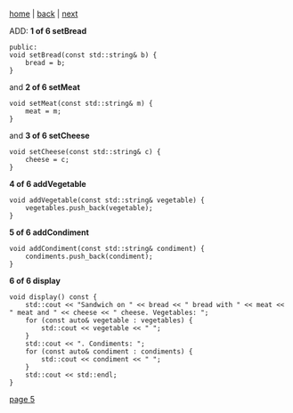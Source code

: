 [home](./page01.md) | [back](./page03.md) | [next](./page03.md)

ADD:
**1 of 6 setBread**
```
public:
void setBread(const std::string& b) {
    bread = b;
}
```
and 
**2 of 6 setMeat**
```
void setMeat(const std::string& m) {
    meat = m;
}
```

and
**3 of 6 setCheese**
```
void setCheese(const std::string& c) {
    cheese = c;
}
```

**4 of 6 addVegetable**
```
void addVegetable(const std::string& vegetable) {
    vegetables.push_back(vegetable);
}
```

**5 of 6 addCondiment**
```
void addCondiment(const std::string& condiment) {
    condiments.push_back(condiment);
}
```

**6 of 6 display**
```
void display() const {
    std::cout << "Sandwich on " << bread << " bread with " << meat << " meat and " << cheese << " cheese. Vegetables: ";
    for (const auto& vegetable : vegetables) {
        std::cout << vegetable << " ";
    }
    std::cout << ". Condiments: ";
    for (const auto& condiment : condiments) {
        std::cout << condiment << " ";
    }
    std::cout << std::endl;
}
```


[page 5](./page05.md)

